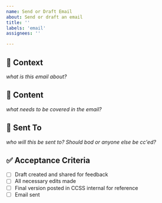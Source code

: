 ```yaml
---
name: Send or Draft Email
about: Send or draft an email
title: ''
labels: 'email'
assignees: ''

---
```

## 🧠 Context
*what is this email about?*

## 📝 Content
*what needs to be covered in the email?*

## 🧑 Sent To
*who will this be sent to? Should bod or anyone else be cc'ed?*

## ✅ Acceptance Criteria
- [ ] Draft created and shared for feedback  
- [ ] All necessary edits made 
- [ ] Final version posted in CCSS internal for reference
- [ ] Email sent
